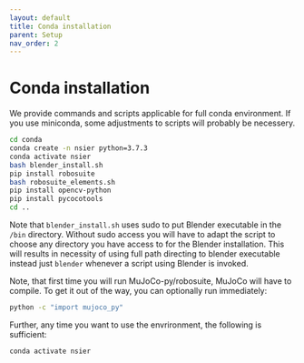 ```yaml
---
layout: default
title: Conda installation
parent: Setup
nav_order: 2
---
```


# Conda installation

We provide commands and scripts applicable for full conda environment. If you use miniconda, some adjustments to scripts will probably be necessery.
```bash
cd conda
conda create -n nsier python=3.7.3
conda activate nsier
bash blender_install.sh
pip install robosuite
bash robosuite_elements.sh
pip install opencv-python
pip install pycocotools
cd ..
```
Note that `blender_install.sh` uses sudo to put Blender executable in the `/bin` directory. Without sudo access you will have to adapt the script to choose any directory you have access to for the Blender installation. This will results in necessity of using full path directing to blender executable instead just `blender` whenever a script using Blender is invoked.

Note, that first time you will run MuJoCo-py/robosuite, MuJoCo will have to compile. To get it out of the way, you can optionally run immediately:
```bash
python -c "import mujoco_py"
```

Further, any time you want to use the envrironment, the following is sufficient:
```bash
conda activate nsier
```
